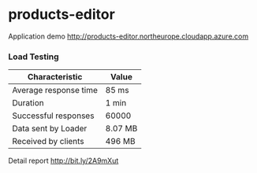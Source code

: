 # products-editor
Application demo http://products-editor.northeurope.cloudapp.azure.com
### Load Testing
| Сharacteristic | Value |
| ------ | ------ |
| Average response time | 85 ms |
| Duration | 1 min |
| Successful responses | 60000 |
| Data sent by Loader| 8.07 MB |
| Received by clients | 496 MB |
Detail report http://bit.ly/2A9mXut